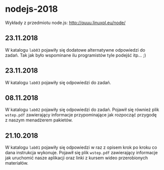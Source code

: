# nodejs-2018

Wykłady z przedmiotu node.js: http://quuu.linuxpl.eu/node/

## 23.11.2018
W katalogu `lab03` pojawiły się dodatowe alternatywne odpowiedzi do zadań. Tak jak było wspominane ilu programistów tyle podejść itp... ;)

## 23.11.2018
W katalogu `lab03` pojawiły się odpowiedzi do zadań.

## 08.11.2018
W katalogu `lab02` pojawiły się odpowiedzi do zadań. Pojawił się również plik `wstep.pdf` zawierający informacje przypominające jak rozpocząć przygodę z naszym menadżerem pakietów.


## 21.10.2018
W katalogu `lab01` pojawiły się odpowiedzi w raz z opisem krok po kroku co dana instrukcja wykonuje. Pojawił się plik `wstep.pdf` zawierający informacje jak uruchomić nasze aplikacji oraz linki z kursem wideo przerobionych materiałów.
